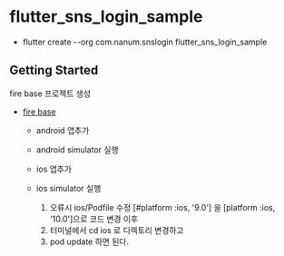 # flutter_sns_login_sample

- flutter create --org com.nanum.snslogin flutter_sns_login_sample

## Getting Started

fire base 프로젝트 생성

- [fire base](https://console.firebase.google.com/)

  - android 앱추가
  - android simulator 실행
  - ios 앱추가
  - ios simulator 실행

    1. 오류시 ios/Podfile 수정 [#platform :ios, '9.0'] 을 [platform :ios, '10.0']으로 코드 변경 이후
    2. 터미널에서 cd ios 로 디렉토리 변경하고
    3. pod update 하면 된다.
